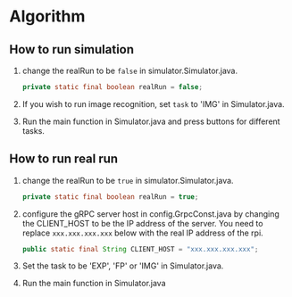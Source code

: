 # Algorithm

## How to run simulation
1. change the realRun to be `false` in simulator.Simulator.java.

    ```java
    private static final boolean realRun = false;
    ```

2. If you wish to run image recognition, set `task` to 'IMG' in Simulator.java.

3. Run the main function in Simulator.java and press buttons for different tasks.

## How to run real run
1. change the realRun to be `true` in simulator.Simulator.java.
    ```java
    private static final boolean realRun = true;
    ```

2. configure the gRPC server host in config.GrpcConst.java by changing the 
CLIENT_HOST to be the IP address of the server. You need to replace `xxx.xxx.xxx.xxx`
below with the real IP address of the rpi.

    ```java
    public static final String CLIENT_HOST = "xxx.xxx.xxx.xxx";
    ```
   
3. Set the task to be 'EXP', 'FP' or 'IMG' in Simulator.java.

4. Run the main function in Simulator.java
